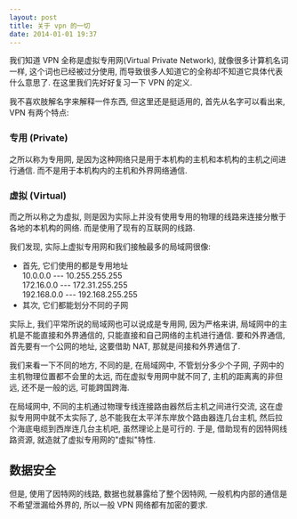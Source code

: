 ```yaml
---
layout: post
title: 关于 vpn 的一切
date: 2014-01-01 19:37
---
```


我们知道 VPN 全称是虚拟专用网(Virtual Private Network), 就像很多计算机名词一样, 这个词也已经被过分使用, 而导致很多人知道它的全称却不知道它具体代表什么意思了. 在这里我们先好好复习一下 VPN 的定义.

我不喜欢肢解名字来解释一件东西, 但这里还是挺适用的, 首先从名字可以看出来, VPN 有两个特点: 

### 专用 (Private)
之所以称为专用网, 是因为这种网络只是用于本机构的主机和本机构的主机之间进行通信. 而不是用于本机构内的主机和外界网络通信. 

### 虚拟 (Virtual)
而之所以称之为虚拟, 则是因为实际上并没有使用专用的物理的线路来连接分散于各地的本机构的网络. 而是使用了现有的互联网的线路.

我们发现, 实际上虚拟专用网和我们接触最多的局域网很像:

*   首先, 它们使用的都是专用地址  
    10.0.0.0 --- 10.255.255.255  
    172.16.0.0 --- 172.31.255.255  
    192.168.0.0 --- 192.168.255.255     
*   其次, 它们都能划分不同的子网

实际上, 我们平常所说的局域网也可以说成是专用网, 因为严格来讲, 局域网中的主机是不能直接和外界通信的, 只能直接和自己网络的主机进行通信. 要和外界通信, 首先要有一个公网的地址, 这要借助 NAT, 那就是间接和外界通信了.

我们来看一下不同的地方, 不同的是, 在局域网中, 不管划分多少个子网, 子网中的主机物理位置都不会里的太远, 而在虚拟专用网中就不同了, 主机的距离离的非但远, 还不是一般的远, 可能跨国跨海. 

在局域网中, 不同的主机通过物理专线连接路由器然后主机之间进行交流, 这在虚拟专用网中就不太实际了, 总不能我在太平洋东岸放个路由器连几台主机, 然后拉个海底电缆到西岸连几台主机吧, 虽然理论上是可行的. 于是, 借助现有的因特网线路资源, 就造就了虚拟专用网的"虚拟"特性.

## 数据安全
但是, 使用了因特网的线路, 数据也就暴露给了整个因特网, 一般机构内部的通信是不希望泄漏给外界的, 所以一般 VPN 网络都有加密的要求.
